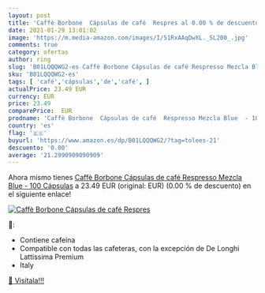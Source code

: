 ```yaml
---
layout: post
title: 'Caffè Borbone  Cápsulas de café  Respres al 0.00 % de descuento'
date: 2021-01-29 13:01:02
image: 'https://m.media-amazon.com/images/I/51RxAAqDwXL._SL200_.jpg'
comments: true
category: ofertas
author: ring
slug: 'B01LQQQWG2-es Caffè Borbone Cápsulas de café Respresso Mezcla Blue - 100...'
sku: 'B01LQQQWG2-es'
tags: [ 'café','cápsulas','de','café', ]
actualPrice: 23.49 EUR
currency: EUR
price: 23.49
comparePrice:  EUR
prodname: 'Caffè Borbone  Cápsulas de café  Respresso Mezcla Blue  - 100 Cápsulas'
country: 'es'
flag: '🇪🇸'
buyurl: 'https://www.amazon.es/dp/B01LQQQWG2/?tag=tolees-21'
descuento: '0.00'
average: '21.2990909090909'
---
```


Ahora mismo tienes [Caffè Borbone  Cápsulas de café  Respresso Mezcla Blue  - 100 Cápsulas](https://www.amazon.es/dp/B01LQQQWG2/?tag=tolees-21) a 23.49 EUR (original:  EUR) (0.00 %  de descuento) en el siguiente enlace!

[![Caffè Borbone  Cápsulas de café  Respres](https://m.media-amazon.com/images/I/51RxAAqDwXL._SL200_.jpg)](https://www.amazon.es/dp/B01LQQQWG2/?tag=tolees-21)

🔎:

- Contiene cafeína
- Compatible con todas las cafeteras, con la excepción de De Longhi Lattissima Premium
- Italy

[🛒 Visítala!!!](https://www.amazon.es/dp/B01LQQQWG2/?tag=tolees-21)
